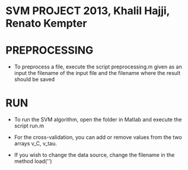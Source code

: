 # SVM PROJECT 2013, Khalil Hajji, Renato Kempter

# PREPROCESSING

- To preprocess a file, execute the script preprocessing.m given as an input the filename of the input file and the filename where the result should be saved

# RUN
- To run the SVM algorithm, open the folder in Matlab and execute the script run.m

- For the cross-validation, you can add or remove values from the two arrays v_C, v_tau.

- If you wish to change the data source, change the filename in the method load('')
